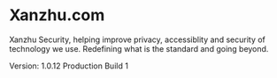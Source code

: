 # Xanzhu.com

Xanzhu Security, helping improve privacy, accessiblity and security of
technology we use. Redefining what is the standard and going beyond.

Version: 1.0.12 Production Build 1
